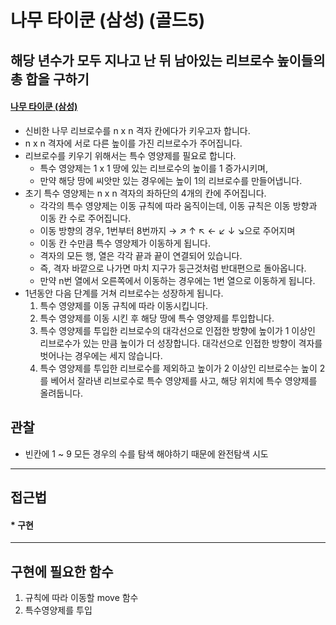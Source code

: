 # 나무 타이쿤 (삼성) (골드5)

## 해당 년수가 모두 지나고 난 뒤 남아있는 리브로수 높이들의 총 합을 구하기

#### [나무 타이쿤 (삼성)](https://www.codetree.ai/training-field/frequent-problems/tree-tycoon/description?page=2&pageSize=20&username=)

- 신비한 나무 리브로수를 n x n 격자 칸에다가 키우고자 합니다.
- n x n 격자에 서로 다른 높이를 가진 리브로수가 주어집니다.
- 리브로수를 키우기 위해서는 특수 영양제를 필요로 합니다. 
  - 특수 영양제는 1 x 1 땅에 있는 리브로수의 높이를 1 증가시키며, 
  - 만약 해당 땅에 씨앗만 있는 경우에는 높이 1의 리브로수를 만들어냅니다.
- 초기 특수 영양제는 n x n 격자의 좌하단의 4개의 칸에 주어집니다.
  - 각각의 특수 영양제는 이동 규칙에 따라 움직이는데, 이동 규칙은 이동 방향과 이동 칸 수로 주어집니다.
  - 이동 방향의 경우, 1번부터 8번까지 → ↗ ↑ ↖ ← ↙ ↓ ↘으로 주어지며
  - 이동 칸 수만큼 특수 영양제가 이동하게 됩니다. 
  - 격자의 모든 행, 열은 각각 끝과 끝이 연결되어 있습니다.
  -  즉, 격자 바깥으로 나가면 마치 지구가 둥근것처럼 반대편으로 돌아옵니다. 
  - 만약 n번 열에서 오른쪽에서 이동하는 경우에는 1번 열으로 이동하게 됩니다.
- 1년동안 다음 단계를 거쳐 리브로수는 성장하게 됩니다.
  1. 특수 영양제를 이동 규칙에 따라 이동시킵니다.
  2. 특수 영양제를 이동 시킨 후 해당 땅에 특수 영양제를 투입합니다.
  3. 특수 영양제를 투입한 리브로수의 대각선으로 인접한 방향에 높이가 1 이상인 리브로수가 있는 만큼 높이가 더 성장합니다. 대각선으로 인접한 방향이 격자를 벗어나는 경우에는 세지 않습니다.
  4. 특수 영양제를 투입한 리브로수를 제외하고 높이가 2 이상인 리브로수는 높이 2를 베어서 잘라낸 리브로수로 특수 영양제를 사고, 해당 위치에 특수 영양제를 올려둡니다.

## 관찰

- 빈칸에 1 ~ 9 모든 경우의 수를 탐색 해야하기 때문에  완전탐색 시도

---

## 접근법

#### * 구현

---

## 구현에 필요한 함수

1. 규칙에 따라 이동할 move 함수
2. 특수영양제를 투입